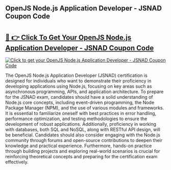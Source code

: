 ## OpenJS Node.js Application Developer - JSNAD Coupon Code

# <h2><a href="https://gitdownloader.com/linuxfoundation.php">🔗 👉 Click To Get Your OpenJS Node.js Application Developer - JSNAD Coupon Code</a></h2>

[![Click to get your OpenJS Node.js Application Developer - JSNAD Coupon Code](https://gitdownloader.com/linuxfoundation.jpg)](https://gitdownloader.com/linuxfoundation.php)

The OpenJS Node.js Application Developer (JSNAD) certification is designed for individuals who want to demonstrate their proficiency in developing applications using Node.js, focusing on key areas such as asynchronous programming, APIs, and application architecture. To prepare for the JSNAD exam, candidates should have a solid understanding of Node.js core concepts, including event-driven programming, the Node Package Manager (NPM), and the use of various modules and frameworks. It is essential to familiarize oneself with best practices in error handling, performance optimization, and testing methodologies to ensure the development of robust applications. Additionally, proficiency in working with databases, both SQL and NoSQL, along with RESTful API design, will be beneficial. Candidates should also consider engaging with the Node.js community through forums and open-source contributions to deepen their knowledge and practical experience. Furthermore, hands-on practice through building projects and exploring real-world scenarios is crucial for reinforcing theoretical concepts and preparing for the certification exam effectively.